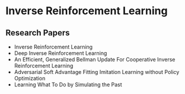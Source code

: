 # Inverse Reinforcement Learning

## Research Papers

- Inverse Reinforcement Learning
- Deep Inverse Reinforcement Learning
- An Efficient, Generalized Bellman Update For Cooperative Inverse Reinforcement Learning
- Adversarial Soft Advantage Fitting Imitation Learning without Policy Optimization
- Learning What To Do by Simulating the Past
